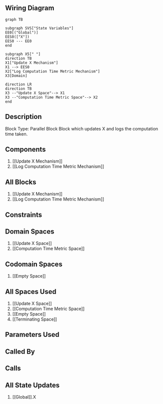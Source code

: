 ## Wiring Diagram

```mermaid
graph TB

subgraph SVS["State Variables"]
EE0[("Global")]
EES0(["X"])
EES0 --- EE0
end

subgraph X5[" "]
direction TB
X1["Update X Mechanism"]
X1 --> EES0
X2["Log Computation Time Metric Mechanism"]
X3[Domain]

direction LR
direction TB
X3 --"Update X Space"--> X1
X3 --"Computation Time Metric Space"--> X2
end
```

## Description

Block Type: Parallel Block
Block which updates X and logs the computation time taken.
## Components
1. [[Update X Mechanism]]
2. [[Log Computation Time Metric Mechanism]]

## All Blocks
1. [[Update X Mechanism]]
2. [[Log Computation Time Metric Mechanism]]

## Constraints

## Domain Spaces
1. [[Update X Space]]
2. [[Computation Time Metric Space]]

## Codomain Spaces
1. [[Empty Space]]

## All Spaces Used
1. [[Update X Space]]
2. [[Computation Time Metric Space]]
3. [[Empty Space]]
4. [[Terminating Space]]

## Parameters Used

## Called By

## Calls

## All State Updates
1. [[Global]].X

